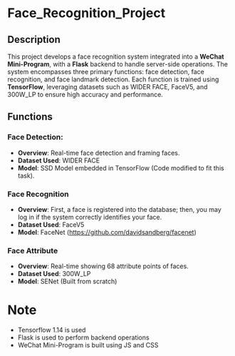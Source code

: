 # Face_Recognition_Project

## Description

This project develops a face recognition system integrated into a **WeChat Mini-Program**, with a **Flask** backend to handle server-side operations. The system encompasses three primary functions: face detection, face recognition, and face landmark detection. Each function is trained using **TensorFlow**, leveraging datasets such as WIDER FACE, FaceV5, and 300W_LP to ensure high accuracy and performance.

## Functions

### Face Detection: 

- **Overview**: Real-time face detection and framing faces.
- **Dataset Used**: WIDER FACE
- **Model**: SSD Model embedded in TensorFlow (Code modified to fit this task).

### Face Recognition

- **Overview**: First, a face is registered into the database; then, you may log in if the system correctly identifies your face.
- **Dataset Used**: FaceV5
- **Model**: FaceNet (https://github.com/davidsandberg/facenet)

### Face Attribute

- **Overview**: Real-time showing 68 attribute points of faces.
- **Dataset Used**: 300W_LP
- **Model**: SENet (Built from scratch)

# Note
- Tensorflow 1.14 is used
- Flask is used to perform backend operations
- WeChat Mini-Program is built using JS and CSS
